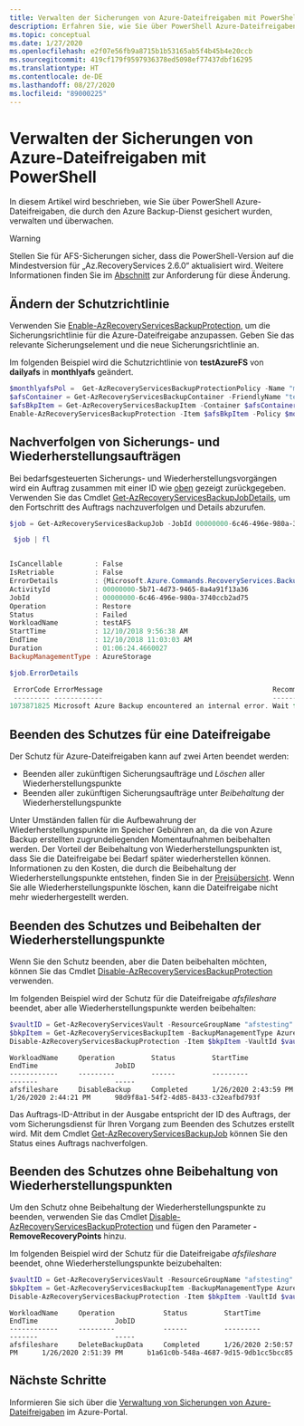 ```yaml
---
title: Verwalten der Sicherungen von Azure-Dateifreigaben mit PowerShell
description: Erfahren Sie, wie Sie über PowerShell Azure-Dateifreigaben, die durch den Azure Backup-Dienst gesichert wurden, verwalten und überwachen.
ms.topic: conceptual
ms.date: 1/27/2020
ms.openlocfilehash: e2f07e56fb9a8715b1b53165ab5f4b45b4e20ccb
ms.sourcegitcommit: 419cf179f9597936378ed5098ef77437dbf16295
ms.translationtype: HT
ms.contentlocale: de-DE
ms.lasthandoff: 08/27/2020
ms.locfileid: "89000225"
---
```

# <a name="manage-azure-file-share-backups-with-powershell"></a>Verwalten der Sicherungen von Azure-Dateifreigaben mit PowerShell

In diesem Artikel wird beschrieben, wie Sie über PowerShell Azure-Dateifreigaben, die durch den Azure Backup-Dienst gesichert wurden, verwalten und überwachen.

> [!WARNING]
> Stellen Sie für AFS-Sicherungen sicher, dass die PowerShell-Version auf die Mindestversion für „Az.RecoveryServices 2.6.0“ aktualisiert wird. Weitere Informationen finden Sie im [Abschnitt](backup-azure-afs-automation.md#important-notice-backup-item-identification) zur Anforderung für diese Änderung.

## <a name="modify-the-protection-policy"></a>Ändern der Schutzrichtlinie

Verwenden Sie [Enable-AzRecoveryServicesBackupProtection](/powershell/module/az.recoveryservices/enable-azrecoveryservicesbackupprotection), um die Sicherungsrichtlinie für die Azure-Dateifreigabe anzupassen. Geben Sie das relevante Sicherungselement und die neue Sicherungsrichtlinie an.

Im folgenden Beispiel wird die Schutzrichtlinie von **testAzureFS** von **dailyafs** in **monthlyafs** geändert.

```powershell
$monthlyafsPol =  Get-AzRecoveryServicesBackupProtectionPolicy -Name "monthlyafs"
$afsContainer = Get-AzRecoveryServicesBackupContainer -FriendlyName "testStorageAcct" -ContainerType AzureStorage
$afsBkpItem = Get-AzRecoveryServicesBackupItem -Container $afsContainer -WorkloadType AzureFiles -Name "testAzureFS"
Enable-AzRecoveryServicesBackupProtection -Item $afsBkpItem -Policy $monthlyafsPol
```

## <a name="track-backup-and-restore-jobs"></a>Nachverfolgen von Sicherungs- und Wiederherstellungsaufträgen

Bei bedarfsgesteuerten Sicherungs- und Wiederherstellungsvorgängen wird ein Auftrag zusammen mit einer ID wie [oben](backup-azure-afs-automation.md#trigger-an-on-demand-backup) gezeigt zurückgegeben. Verwenden Sie das Cmdlet [Get-AzRecoveryServicesBackupJobDetails](/powershell/module/az.recoveryservices/get-azrecoveryservicesbackupjob), um den Fortschritt des Auftrags nachzuverfolgen und Details abzurufen.

```powershell
$job = Get-AzRecoveryServicesBackupJob -JobId 00000000-6c46-496e-980a-3740ccb2ad75 -VaultId $vaultID

 $job | fl


IsCancellable        : False
IsRetriable          : False
ErrorDetails         : {Microsoft.Azure.Commands.RecoveryServices.Backup.Cmdlets.Models.AzureFileShareJobErrorInfo}
ActivityId           : 00000000-5b71-4d73-9465-8a4a91f13a36
JobId                : 00000000-6c46-496e-980a-3740ccb2ad75
Operation            : Restore
Status               : Failed
WorkloadName         : testAFS
StartTime            : 12/10/2018 9:56:38 AM
EndTime              : 12/10/2018 11:03:03 AM
Duration             : 01:06:24.4660027
BackupManagementType : AzureStorage

$job.ErrorDetails

 ErrorCode ErrorMessage                                          Recommendations
 --------- ------------                                          ---------------
1073871825 Microsoft Azure Backup encountered an internal error. Wait for a few minutes and then try the operation again. If the issue persists, please contact Microsoft support.
```

## <a name="stop-protection-on-a-file-share"></a>Beenden des Schutzes für eine Dateifreigabe

Der Schutz für Azure-Dateifreigaben kann auf zwei Arten beendet werden:

* Beenden aller zukünftigen Sicherungsaufträge und *Löschen* aller Wiederherstellungspunkte
* Beenden aller zukünftigen Sicherungsaufträge unter *Beibehaltung* der Wiederherstellungspunkte

Unter Umständen fallen für die Aufbewahrung der Wiederherstellungspunkte im Speicher Gebühren an, da die von Azure Backup erstellten zugrundeliegenden Momentaufnahmen beibehalten werden. Der Vorteil der Beibehaltung von Wiederherstellungspunkten ist, dass Sie die Dateifreigabe bei Bedarf später wiederherstellen können. Informationen zu den Kosten, die durch die Beibehaltung der Wiederherstellungspunkte entstehen, finden Sie in der [Preisübersicht](https://azure.microsoft.com/pricing/details/storage/files/). Wenn Sie alle Wiederherstellungspunkte löschen, kann die Dateifreigabe nicht mehr wiederhergestellt werden.

## <a name="stop-protection-and-retain-recovery-points"></a>Beenden des Schutzes und Beibehalten der Wiederherstellungspunkte

Wenn Sie den Schutz beenden, aber die Daten beibehalten möchten, können Sie das Cmdlet [Disable-AzRecoveryServicesBackupProtection](/powershell/module/az.recoveryservices/disable-azrecoveryservicesbackupprotection) verwenden.

Im folgenden Beispiel wird der Schutz für die Dateifreigabe *afsfileshare* beendet, aber alle Wiederherstellungspunkte werden beibehalten:

```powershell
$vaultID = Get-AzRecoveryServicesVault -ResourceGroupName "afstesting" -Name "afstest" | select -ExpandProperty ID
$bkpItem = Get-AzRecoveryServicesBackupItem -BackupManagementType AzureStorage -WorkloadType AzureFiles -Name "afsfileshare" -VaultId $vaultID
Disable-AzRecoveryServicesBackupProtection -Item $bkpItem -VaultId $vaultID
```

```output
WorkloadName     Operation         Status         StartTime                 EndTime                   JobID
------------     ---------         ------         ---------                 -------                   -----
afsfileshare     DisableBackup     Completed      1/26/2020 2:43:59 PM      1/26/2020 2:44:21 PM      98d9f8a1-54f2-4d85-8433-c32eafbd793f
```

Das Auftrags-ID-Attribut in der Ausgabe entspricht der ID des Auftrags, der vom Sicherungsdienst für Ihren Vorgang zum Beenden des Schutzes erstellt wird. Mit dem Cmdlet [Get-AzRecoveryServicesBackupJob](/powershell/module/az.recoveryservices/get-azrecoveryservicesbackupjob) können Sie den Status eines Auftrags nachverfolgen.

## <a name="stop-protection-without-retaining-recovery-points"></a>Beenden des Schutzes ohne Beibehaltung von Wiederherstellungspunkten

Um den Schutz ohne Beibehaltung der Wiederherstellungspunkte zu beenden, verwenden Sie das Cmdlet [Disable-AzRecoveryServicesBackupProtection](/powershell/module/az.recoveryservices/disable-azrecoveryservicesbackupprotection) und fügen den Parameter **-RemoveRecoveryPoints** hinzu.

Im folgenden Beispiel wird der Schutz für die Dateifreigabe *afsfileshare* beendet, ohne Wiederherstellungspunkte beizubehalten:

```powershell
$vaultID = Get-AzRecoveryServicesVault -ResourceGroupName "afstesting" -Name "afstest" | select -ExpandProperty ID
$bkpItem = Get-AzRecoveryServicesBackupItem -BackupManagementType AzureStorage -WorkloadType AzureFiles -Name "afsfileshare" -VaultId $vaultID
Disable-AzRecoveryServicesBackupProtection -Item $bkpItem -VaultId $vaultID -RemoveRecoveryPoints
```

```output
WorkloadName     Operation            Status         StartTime                 EndTime                   JobID
------------     ---------            ------         ---------                 -------                   -----
afsfileshare     DeleteBackupData     Completed      1/26/2020 2:50:57 PM      1/26/2020 2:51:39 PM      b1a61c0b-548a-4687-9d15-9db1cc5bcc85
```

## <a name="next-steps"></a>Nächste Schritte

Informieren Sie sich über die [Verwaltung von Sicherungen von Azure-Dateifreigaben](manage-afs-backup.md) im Azure-Portal.
